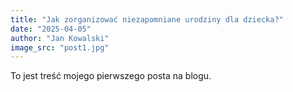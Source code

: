 ```yaml
---
title: "Jak zorganizować niezapomniane urodziny dla dziecka?"
date: "2025-04-05"
author: "Jan Kowalski"
image_src: "post1.jpg"
---
```


To jest treść mojego pierwszego posta na blogu.
